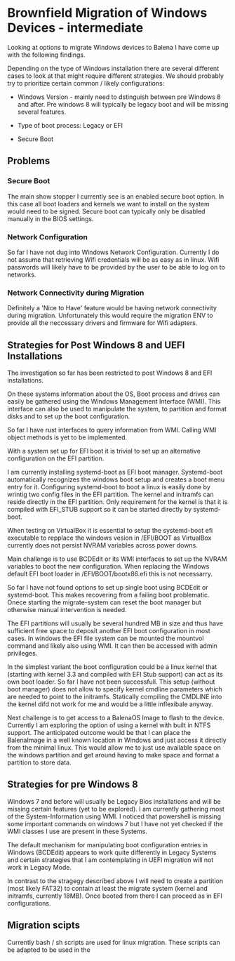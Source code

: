 # Brownfield Migration of Windows Devices - intermediate 

Looking at options to migrate Windows devices to Balena I have come up with the following findings.

Depending on the type of Windows installation there are several different cases to look at that might require different strategies. We should probably try to prioritize certain common / likely configurations:

* Windows Version - mainly need to dstinguish between pre Windows 8 and after. Pre windows 8 will typically be legacy boot and will be missing several features.

* Type of boot process: Legacy or EFI

* Secure Boot

## Problems

### Secure Boot

The main show stopper I currently see is an enabled secure boot option. 
In this case all boot loaders and kernels we want to install on the system would need to be signed. Secure boot can typically only be disabled manually in the BIOS settings.

### Network Configuration

So far I have not dug into Windows Network Configuration. Currently I do not assume that retrieving Wifi credentials will be as easy as in linux. Wifi passwords will likely have to be provided by the user to be able to log on to networks.

### Network Connectivity during Migration

Definitely a 'Nice to Have' feature would be having network connectivity during migration. Unfortunately this would require the migration ENV to provide all the neccessary drivers and firmware for Wifi adapters. 


## Strategies for Post Windows 8 and UEFI Installations

The investigation so far has been restricted to post Windows 8 and EFI installations.

On these systems information about the OS, Boot process and drives can easily be gathered using the Windows Management Interface (WMI). This interface can also be used to manipulate the system, to partition and format disks and to set up the boot configuration.

So far I have rust interfaces to query information from WMI. Calling  WMI object methods is yet to be implemented.

With a system set up for EFI boot it is trivial to set up an alternative configuration on the EFI partition. 

I am currently installing systemd-boot as EFI boot manager. Systemd-boot automatically recognizes the windows boot setup and creates a boot menu entry for it. Configuring systemd-boot to boot a linux is easily done by wrintig two config files in the EFI partition. The kernel and initramfs can reside directly in the EFI partition. Only requirement for the kernel is that it is compiled with EFI_STUB support so it can be started directly by systemd-boot. 

When testing on VirtualBox it is essential to setup the systemd-boot efi executable to repplace the windows vesion in /EFI/BOOT as VirtualBox currently does not persist NVRAM variables across power downs.

Main challenge is to use BCDEdit or its WMI interfaces to set up the NVRAM variables to boot the new configuration. When replacing the Windows default EFI boot loader in /EFI/BOOT/bootx86.efi this is not necessarry.

So far I have not found options to set up single boot using BCDEdit or systemd-boot. This makes recovering from a failing boot problematic. Onece starting the migrate-system can reset the boot manager but otherwise manual intervention is needed. 

The EFI partitions will usually be several hundred MB in size and thus have sufficient free space to deposit another EFI boot configuration in most cases. In windows the EFI file system can be mounted the mountvol command and likely also using WMI. It can then be accessed with admin privileges.

In the simplest variant the boot configuration could be a linux kernel that (starting with kernel 3.3 and compiled with EFI Stub support) can act as its own boot loader. So far I have not been successfull. This setup (without boot manager) does not allow to specify kernel cmdline parameters which are needed to point to the initramfs. Statically compiling the CMDLINE into the kernel difd not work for me and would be a little inflexibale anyway.

Next challenge is to get access to a BalenaOS Image to flash to the device. Currently I am exploring the option of using a kernel with built in NTFS support. The anticipated outcome would be that I can place the BalenaImage in a well known location in Windows and just access it directly from the minimal linux. This would allow me to just use available space on the windows partition and get around having to make space and format a partition to store data. 




## Strategies for pre Windows 8

Windows 7 and before will usually be Legacy Bios installations and will be missing 
certain features (yet to be explored). I am currently gathering most of the System-Information using WMI. I noticed that powershell is missing some important commands on windows 7 but I have not yet checked if the WMI classes I use are present in these Systems.

The default mechanism for manipulating boot configuration entries in Windows (BCDEdit) appears to work quite differently in Legacy Systems and certain strategies that I am contemplating in UEFI migration will not work in Legacy Mode.

In contrast to the stragegy described above I will need to create a partition (most likely FAT32) to contain at least the migrate system (kernel and initramfs, currently 18MB). Once booted from there I can proceed as in EFI configurations.

## Migration scipts

Currently bash / sh scripts are used for linux migration. These scripts can be adapted to be used in the  

 
